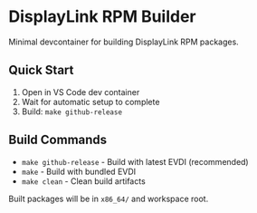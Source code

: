 # DisplayLink RPM Builder

Minimal devcontainer for building DisplayLink RPM packages.

## Quick Start

1. Open in VS Code dev container
2. Wait for automatic setup to complete
3. Build: `make github-release`

## Build Commands

- `make github-release` - Build with latest EVDI (recommended)
- `make` - Build with bundled EVDI
- `make clean` - Clean build artifacts

Built packages will be in `x86_64/` and workspace root.
